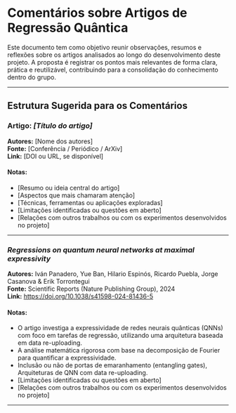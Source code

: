 # Comentários sobre Artigos de Regressão Quântica

Este documento tem como objetivo reunir observações, resumos e reflexões sobre os artigos analisados ao longo do desenvolvimento deste projeto. A proposta é registrar os pontos mais relevantes de forma clara, prática e reutilizável, contribuindo para a consolidação do conhecimento dentro do grupo.

---

## Estrutura Sugerida para os Comentários

### Artigo: *[Título do artigo]*  
**Autores:** [Nome dos autores]  
**Fonte:** [Conferência / Periódico / ArXiv]  
**Link:** [DOI ou URL, se disponível]

#### Notas:
- [Resumo ou ideia central do artigo]
- [Aspectos que mais chamaram atenção]
- [Técnicas, ferramentas ou aplicações exploradas]
- [Limitações identificadas ou questões em aberto]
- [Relações com outros trabalhos ou com os experimentos desenvolvidos no projeto]

---

### *Regressions on quantum neural networks at maximal expressivity*  
**Autores:** Iván Panadero, Yue Ban, Hilario Espinós, Ricardo Puebla, Jorge Casanova & Erik Torrontegui  
**Fonte:** Scientific Reports (Nature Publishing Group), 2024  
**Link:** https://doi.org/10.1038/s41598-024-81436-5

#### Notas:
- O artigo investiga a expressividade de redes neurais quânticas (QNNs) com foco em tarefas de regressão, utilizando uma arquitetura baseada em data re-uploading.
- A análise matemática rigorosa com base na decomposição de Fourier para quantificar a expressividade.
- Inclusão ou não de portas de emaranhamento (entangling gates), Arquiteturas de QNN com data re-uploading.
- [Limitações identificadas ou questões em aberto]
- [Relações com outros trabalhos ou com os experimentos desenvolvidos no projeto]

---
